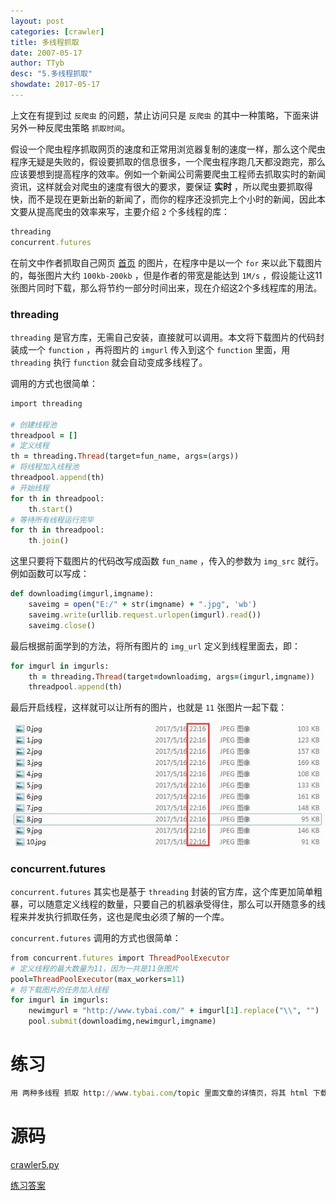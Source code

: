 ```yaml
---
layout: post
categories: [crawler]
title: 多线程抓取
date: 2007-05-17
author: TTyb
desc: "5.多线程抓取"
showdate: 2017-05-17
---
```


上文在有提到过 `反爬虫` 的问题，禁止访问只是 `反爬虫` 的其中一种策略，下面来讲另外一种反爬虫策略 `抓取时间`。

假设一个爬虫程序抓取网页的速度和正常用浏览器复制的速度一样，那么这个爬虫程序无疑是失败的，假设要抓取的信息很多，一个爬虫程序跑几天都没跑完，那么应该要想到提高程序的效率。例如一个新闻公司需要爬虫工程师去抓取实时的新闻资讯，这样就会对爬虫的速度有很大的要求，要保证 **实时** ，所以爬虫要抓取得快，而不是现在更新出新的新闻了，而你的程序还没抓完上个小时的新闻，因此本文要从提高爬虫的效率来写，主要介绍 `2` 个多线程的库：

~~~ruby
threading
concurrent.futures
~~~

在前文中作者抓取自己网页 [首页](http://www.tybai.com/) 的图片，在程序中是以一个 `for` 来以此下载图片的，每张图片大约 `100kb-200kb` ，但是作者的带宽是能达到 `1M/s` ，假设能让这11张图片同时下载，那么将节约一部分时间出来，现在介绍这2个多线程库的用法。

### threading

`threading` 是官方库，无需自己安装，直接就可以调用。本文将下载图片的代码封装成一个 `function` ，再将图片的 `imgurl` 传入到这个 `function` 里面，用 `threading` 执行 `function` 就会自动变成多线程了。

调用的方式也很简单：

~~~ruby
import threading

# 创建线程池
threadpool = []
# 定义线程
th = threading.Thread(target=fun_name, args=(args))
# 将线程加入线程池
threadpool.append(th)
# 开始线程
for th in threadpool:
    th.start()
# 等待所有线程运行完毕
for th in threadpool:
    th.join()
~~~

这里只要将下载图片的代码改写成函数 `fun_name` ，传入的参数为 `img_src` 就行。例如函数可以写成：

~~~ruby
def downloadimg(imgurl,imgname):
    saveimg = open("E:/" + str(imgname) + ".jpg", 'wb')
    saveimg.write(urllib.request.urlopen(imgurl).read())
    saveimg.close()
~~~

最后根据前面学到的方法，将所有图片的 `img_url` 定义到线程里面去，即：

~~~ruby
for imgurl in imgurls:
    th = threading.Thread(target=downloadimg, args=(imgurl,imgname))
	threadpool.append(th)
~~~

最后开启线程，这样就可以让所有的图片，也就是 `11` 张图片一起下载：

<p style="text-align:center"><img  src="/img/crawler5/result1.jpg"/></p>

### concurrent.futures

`concurrent.futures` 其实也是基于 `threading` 封装的官方库，这个库更加简单粗暴，可以随意定义线程的数量，只要自己的机器承受得住，那么可以开随意多的线程来并发执行抓取任务，这也是爬虫必须了解的一个库。

`concurrent.futures` 调用的方式也很简单：

~~~ruby
from concurrent.futures import ThreadPoolExecutor
# 定义线程的最大数量为11，因为一共是11张图片
pool=ThreadPoolExecutor(max_workers=11)
# 将下载图片的任务加入线程
for imgurl in imgurls:
    newimgurl = "http://www.tybai.com/" + imgurl[1].replace("\\", "")
    pool.submit(downloadimg,newimgurl,imgname)
~~~



# 练习

~~~ruby
用 两种多线程 抓取 http://www.tybai.com/topic 里面文章的详情页，将其 html 下载到本地
~~~

# 源码

<a href="/code/crawler5/crawler5.py" target="_blank">crawler5.py</a>

<a href="/code/crawler5/answer.py" target="_blank">练习答案</a>